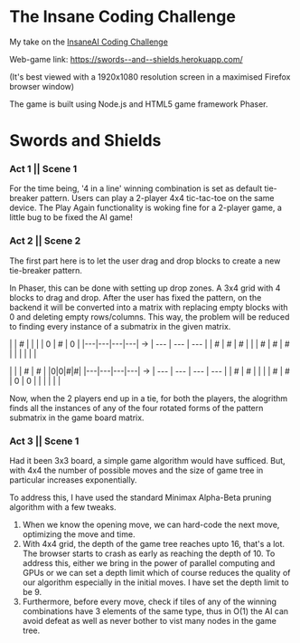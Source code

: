 # The Insane Coding Challenge

My take on the <a href="https://github.com/terabithian007/InsaneCodingChallenge">
InsaneAI Coding Challenge</a>

Web-game link: https://swords--and--shields.herokuapp.com/

(It's best viewed with a 1920x1080 resolution screen in a maximised Firefox browser window)

The game is built using Node.js and HTML5 game framework Phaser.

# Swords and Shields

### Act 1 || Scene 1

For the time being, '4 in a line' winning combination is set as default tie-breaker pattern. Users can play a 2-player 4x4 tic-tac-toe on the same device. The Play Again functionality is woking fine for a 2-player game, a little bug to be fixed the AI game!

### Act 2 || Scene 2

The first part here is to let the user drag and drop blocks to create a new tie-breaker pattern.

In Phaser, this can be done with setting up drop zones. A 3x4 grid with 4 blocks to drag and drop. After the user has fixed the pattern, on the backend it will be converted into a matrix with replacing empty blocks with 0 and deleting empty rows/columns. This way, the problem will be reduced to finding every instance of a submatrix in the given matrix.

|   | # |   |   |             | 0 | # | 0 |
|---|---|---|---|     ->      | --- | --- | --- |
| # | # | # |   |             | # | # | # |
|   |   |   |   |

|   |   | # | # |             |0|0|#|#|
|---|---|---|---|    ->       | --- | --- | --- | --- |
| # | # |   |   |             | # | # | 0 | 0 |
|   |   |   |   |

Now, when the 2 players end up in a tie, for both the players, the alogrithm finds all the instances of any of the four rotated forms of the pattern submatrix in the game board matrix.

### Act 3 || Scene 1

Had it been 3x3 board, a simple game algorithm would have sufficed. But, with 4x4 the number of possible moves and the size of game tree in particular increases exponentially.

To address this, I have used the standard Minimax Alpha-Beta pruning algorithm with a few tweaks.
1. When we know the opening move, we can hard-code the next move, optimizing the move and time.
2. With 4x4 grid, the depth of the game tree reaches upto 16, that's a lot. The browser starts to crash as early as reaching the depth of 10. To address this, either we bring in the power of parallel computing and GPUs or we can set a depth limit which of course reduces the quality of our algorithm especially in the initial moves. I have set the depth limit to be 9.
3. Furthermore, before every move, check if tiles of any of the winning combinations have 3 elements of the same type, thus in O(1) the AI can avoid defeat as well as never bother to vist many nodes in the game tree.

